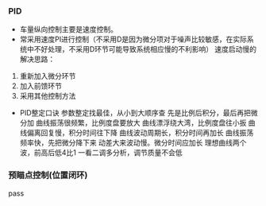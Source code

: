 ### PID

- 车量纵向控制主要是速度控制。
- 常采用速度PI进行控制（不采用D是因为微分项对于噪声比较敏感，在实际系统中不好处理，不采用D环节可能导致系统相应慢的不利影响）
速度启动慢的解决思路：
1. 重新加入微分环节
2. 加入前馈环节
3. 采用其他控制方法

- PID整定口诀
参数整定找最佳，从小到大顺序查 
先是比例后积分，最后再把微分加 
曲线振荡很频繁，比例度盘要放大 
曲线漂浮绕大湾，比例度盘往小扳 
曲线偏离回复慢，积分时间往下降 
曲线波动周期长，积分时间再加长 
曲线振荡频率快，先把微分降下来 
动差大来波动慢。微分时间应加长 
理想曲线两个波，前高后低4比1 
一看二调多分析，调节质量不会低 
### 预瞄点控制(位置闭环)
pass
